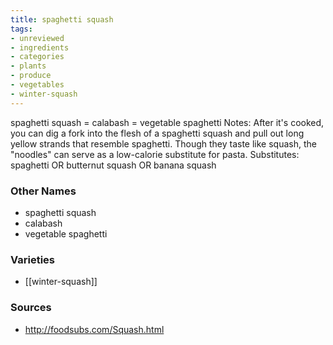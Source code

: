 ```yaml
---
title: spaghetti squash
tags:
- unreviewed
- ingredients
- categories
- plants
- produce
- vegetables
- winter-squash
---
```

spaghetti squash = calabash = vegetable spaghetti Notes: After it's cooked, you can dig a fork into the flesh of a spaghetti squash and pull out long yellow strands that resemble spaghetti. Though they taste like squash, the "noodles" can serve as a low-calorie substitute for pasta. Substitutes: spaghetti OR butternut squash OR banana squash

### Other Names

* spaghetti squash
* calabash
* vegetable spaghetti

### Varieties

* [[winter-squash]]

### Sources
* http://foodsubs.com/Squash.html
